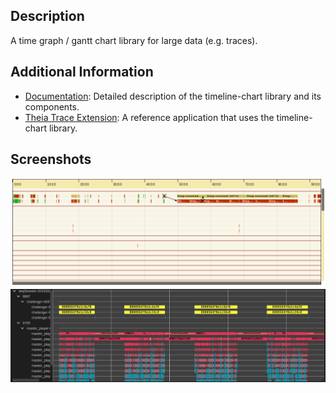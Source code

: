 ## Description

A time graph / gantt chart library for large data (e.g. traces).

## Additional Information

- [Documentation](https://github.com/eclipse-cdt-cloud/timeline-chart/blob/master/doc/documentation.md): Detailed description of the timeline-chart library and its components.
- [Theia Trace Extension](https://github.com/eclipse-cdt-cloud/theia-trace-extension): A reference application that uses the timeline-chart library.

## Screenshots

![timeline-chart](https://raw.githubusercontent.com/eclipse-cdt-cloud/timeline-chart/master/doc/images/screenshot1-0.0.1.png)
![timeline-chart](https://raw.githubusercontent.com/eclipse-cdt-cloud/timeline-chart/master/doc/images/screenshot2-0.0.1.png)

